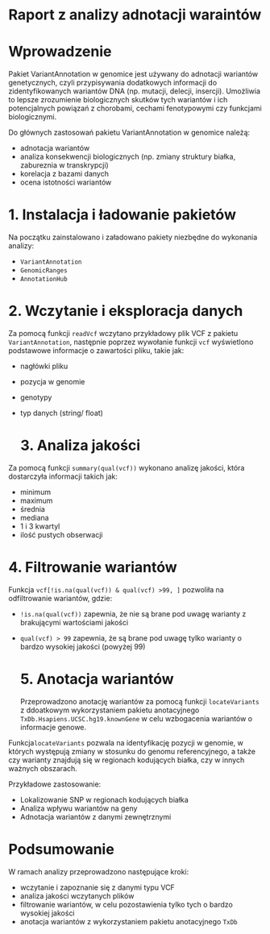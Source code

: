 # Raport z analizy adnotacji waraintów

# Wprowadzenie

Pakiet VariantAnnotation w genomice jest używany do adnotacji wariantów genetycznych, czyli przypisywania dodatkowych informacji do zidentyfikowanych wariantów DNA (np. mutacji, delecji, insercji). Umożliwia to lepsze zrozumienie biologicznych skutków tych wariantów i ich potencjalnych powiązań z chorobami, cechami fenotypowymi czy funkcjami biologicznymi.

Do głównych zastosowań pakietu VariantAnnotation w genomice należą:
- adnotacja wariantów
- analiza konsekwencji biologicznych (np. zmiany struktury białka, zabureznia w transkrypcji)
- korelacja z bazami danych
- ocena istotności wariantów

# 1. Instalacja i ładowanie pakietów

Na początku zainstalowano i załadowano pakiety niezbędne do wykonania analizy:

- `VariantAnnotation`
- `GenomicRanges`
- `AnnotationHub`

# 2. Wczytanie i eksploracja danych

Za pomocą funkcji `readVcf` wczytano przykładowy plik VCF z pakietu `VariantAnnotation`, następnie poprzez wywołanie funkcji `vcf` wyświetlono podstawowe informacje o zawartości pliku, takie jak:
- nagłówki pliku
- pozycja w genomie
- genotypy
- typ danych (string/ float)

  # 3. Analiza jakości

 Za pomocą funkcji `summary(qual(vcf))` wykonano analizę jakości, która dostarczyła informacji takich jak:
 - minimum
 - maximum
 - średnia
 - mediana
 - 1 i 3 kwartyl
 - ilość pustych obserwacji

# 4. Filtrowanie wariantów

Funkcja `vcf[!is.na(qual(vcf)) & qual(vcf) >99, ]` pozwoliła na odfiltrowanie wariantów, gdzie:

- `!is.na(qual(vcf))` zapewnia, że nie są brane pod uwagę warianty z brakującymi wartościami jakości
- `qual(vcf) > 99` zapewnia, że są brane pod uwagę tylko warianty o bardzo wysokiej jakości (powyżej 99)

  # 5. Anotacja wariantów

  Przeprowadzono anotację wariantów za pomocą funkcji `locateVariants` z ddoatkowym wykorzystaniem pakietu anotacyjnego `TxDb.Hsapiens.UCSC.hg19.knownGene` w celu wzbogacenia wariantów o informacje genowe.

 Funkcja`locateVariants` pozwala na identyfikację pozycji w genomie, w których występują zmiany w stosunku do genomu referencyjnego, a także czy warianty znajdują się w regionach kodujących białka, czy w innych ważnych obszarach.

Przykładowe zastosowanie:

- Lokalizowanie SNP w regionach kodujących białka
- Analiza wpływu wariantów na geny
- Adnotacja wariantów z danymi zewnętrznymi

# Podsumowanie

W ramach analizy przeprowadzono następujące kroki:

- wczytanie i zapoznanie się z danymi typu VCF
- analiza jakości wczytanych plików
- filtrowanie wariantów, w celu pozostawienia tylko tych o bardzo wysokiej jakości
- anotacja wariantów z wykorzystaniem pakietu anotacyjnego `TxDb`


